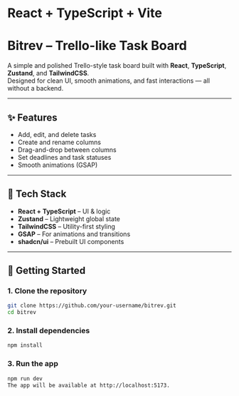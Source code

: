 # React + TypeScript + Vite


# Bitrev – Trello-like Task Board

A simple and polished Trello-style task board built with **React**, **TypeScript**, **Zustand**, and **TailwindCSS**.  
Designed for clean UI, smooth animations, and fast interactions — all without a backend.

---

## ✨ Features

-  Add, edit, and delete tasks
-  Create and rename columns
-  Drag-and-drop between columns
-  Set deadlines and task statuses
-  Smooth animations (GSAP)

---

## 🧰 Tech Stack

- **React + TypeScript** – UI & logic
- **Zustand** – Lightweight global state
- **TailwindCSS** – Utility-first styling
- **GSAP** – For animations and transitions
- **shadcn/ui** – Prebuilt UI components

---

## 🚀 Getting Started

### 1. Clone the repository

```bash
git clone https://github.com/your-username/bitrev.git
cd bitrev
```

### 2. Install dependencies

```bash
npm install
```

### 3. Run the app

```bash
npm run dev
The app will be available at http://localhost:5173.
```

